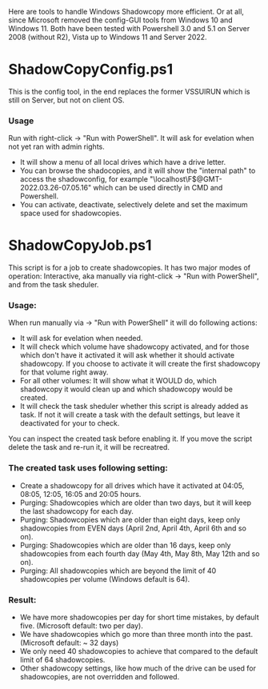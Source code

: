 Here are tools to handle Windows Shadowcopy more efficient. Or at all, since Microsoft removed the config-GUI tools from Windows 10 and Windows 11.
Both have been tested with Powershell 3.0 and 5.1 on Server 2008 (without R2), Vista up to Windows 11 and Server 2022. 

# ShadowCopyConfig.ps1

This is the config tool, in the end replaces the former VSSUIRUN which is still on Server, but not on client OS.

### Usage

Run with right-click -> "Run with PowerShell". It will ask for evelation when not yet ran with admin rights.
* It will show a menu of all local drives which have a drive letter.
* You can browse the shadocopies, and it will show the "internal path" to access the shadowconfig, for example "\\localhost\F$\@GMT-2022.03.26-07.05.16" which can be used directly in CMD and Powershell.
* You can activate, deactivate, selectively delete and set the maximum space used for shadowcopies.

# ShadowCopyJob.ps1

This script is for a job to create shadowcopies. It has two major modes of operation: Interactive, aka manually via right-click -> "Run with PowerShell", and from the task sheduler.

### Usage:
When run manually via  -> "Run with PowerShell" it will do following actions:
* It will ask for evelation when needed.
* It will check which volume have shadowcopy activated, and for those which don't have it activated it will ask whether it should activate shadowcopy. If you choose to activate it will create the first shadowcopy for that volume right away.
* For all other volumes: It will show what it WOULD do, which shadowcopy it would clean up and which shadowcopy would be created.
* It will check the task sheduler whether this script is already added as task. If not it will create a task with the default settings, but leave it deactivated for your to check.

You can inspect the created task before enabling it. If you move the script delete the task and re-run it, it will be recreatred.

### The created task uses following setting:
* Create a shadowcopy for all drives which have it activated at 04:05, 08:05, 12:05, 16:05 and 20:05 hours.
* Purging: Shadowcopies which are older than two days, but it will keep the last shadowcopy for each day.
* Purging: Shadowcopies which are older than eight days, keep only shadowcopies from EVEN days (April 2nd, April 4th, April 6th and so on).
* Purging: Shadowcopies which are older than 16 days, keep only shadowcopies from each fourth day (May 4th, May 8th, May 12th and so on).
* Purging: All shadowcopies which are beyond the limit of 40 shadowcopies per volume (Windows default is 64).

### Result:
* We have more shadowcopies per day for short time mistakes, by default five. (Microsoft default: two per day).
* We have shadowcopies which go more than three month into the past. (Microsoft default: ~ 32 days)
* We only need 40 shadowcopies to achieve that compared to the default limit of 64 shadowcopies.
* Other shadowcopy settings, like how much of the drive can be used for shadowcopies, are not overridden and followed.

